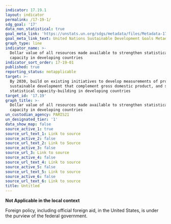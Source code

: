 ```yaml
---
indicator: 17.19.1
layout: indicator
permalink: /17-19-1/
sdg_goal: '17'
data_non_statistical: true
goal_meta_link: 'https://unstats.un.org/sdgs/metadata/files/Metadata-17-19-01.pdf'
goal_meta_link_text: United Nations Sustainable Development Goals Metadata (pdf 468kB)
graph_type: line
indicator_name: >-
  Dollar value of all resources made available to strengthen statistical
  capacity in developing countries
indicator_sort_order: 17-19-01
published: true
reporting_status: notapplicable
target: >-
  By 2030, build on existing initiatives to develop measurements of progress on
  sustainable development that complement gross domestic product, and support
  statistical capacity-building in developing countries
target_id: '17.19'
graph_title: >-
  Dollar value of all resources made available to strengthen statistical
  capacity in developing countries
un_custodian_agency: PARIS21
un_designated_tier: '1'
data_show_map: false
source_active_1: true
source_url_text_1: Link to source
source_active_2: false
source_url_text_2: Link to Source
source_active_3: false
source_url_3: Link to source
source_active_4: false
source_url_text_4: Link to source
source_active_5: false
source_url_text_5: Link to source
source_active_6: false
source_url_text_6: Link to source
title: Untitled
---
```

**Not Applicable in the local context**

Foreign policy, including official foreign aid, in the United States, is under the purview of the federal government.
